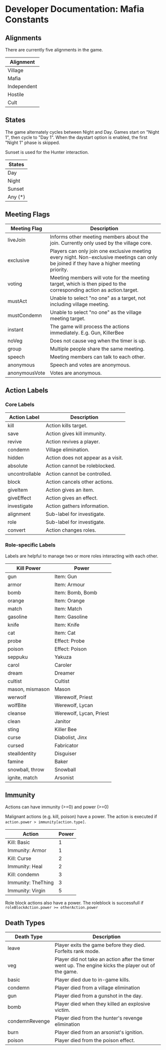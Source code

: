 # Developer Documentation: Mafia Constants

## Alignments

There are currently five alignments in the game.

| Alignment   |
| ----------- |
| Village     |
| Mafia       |
| Independent |
| Hostile     |
| Cult        |

## States

The game alternately cycles between Night and Day. Games start on "Night 1", then cycle to "Day 1". When the daystart option is enabled, the first "Night 1" phase is skipped.

Sunset is used for the Hunter interaction.

| States   |
| -------- |
| Day      |
| Night    |
| Sunset   |
| Any (\*) |

## Meeting Flags

| Meeting Flag  | Description                                                                                                                                |
| ------------- | ------------------------------------------------------------------------------------------------------------------------------------------ |
| liveJoin      | Informs other meeting members about the join. Currently only used by the village core.                                                     |
| exclusive     | Players can only join one exclusive meeting every night. Non-exclusive meetings can only be joined if they have a higher meeting priority. |
| voting        | Meeting members will vote for the meeting target, which is then piped to the corresponding action as action.target.                        |
| mustAct       | Unable to select "no one" as a target, not including village meeting.                                                                                          |
| mustCondemn   | Unable to select "no one" as the village meeting target.                                                                                           |
| instant       | The game will process the actions immediately. E.g. Gun, KillerBee                                                                         |
| noVeg         | Does not cause veg when the timer is up.                                                                                                   |
| group         | Multiple people share the same meeting.                                                                                                    |
| speech        | Meeting members can talk to each other.                                                                                                    |
| anonymous     | Speech and votes are anonymous.                                                                                                            |
| anonymousVote | Votes are anonymous.                                                                                                                       |

## Action Labels

### Core Labels

| Action Label   | Description                        |
| -------------- | ---------------------------------- |
| kill           | Action kills target.               |
| save           | Action gives kill immunity.        |
| revive         | Action revives a player.           |
| condemn        | Village elimination.               |
| hidden         | Action does not appear as a visit. |
| absolute       | Action cannot be roleblocked.      |
| uncontrollable | Action cannot be controlled.       |
| block          | Action cancels other actions.      |
| giveItem       | Action gives an item.              |
| giveEffect     | Action gives an effect.            |
| investigate    | Action gathers information.        |
| alignment      | Sub-label for investigate.         |
| role           | Sub-label for investigate.         |
| convert        | Action changes roles.              |

### Role-specific Labels

Labels are helpful to manage two or more roles interacting with each other.

| Kill Power      | Power                   |
| --------------- | ----------------------- |
| gun             | Item: Gun               |
| armor           | Item: Armour            |
| bomb            | Item: Bomb, Bomb        |
| orange          | Item: Orange            |
| match           | Item: Match             |
| gasoline        | Item: Gasoline          |
| knife           | Item: Knife             |
| cat             | Item: Cat               |
| probe           | Effect: Probe           |
| poison          | Effect: Poison          |
| seppuku         | Yakuza                  |
| carol           | Caroler                 |
| dream           | Dreamer                 |
| cultist         | Cultist                 |
| mason, mismason | Mason                   |
| werwolf         | Werewolf, Priest        |
| wolfBite        | Werewolf, Lycan         |
| cleanse         | Werewolf, Lycan, Priest |
| clean           | Janitor                 |
| sting           | Killer Bee              |
| curse           | Diabolist, Jinx         |
| cursed          | Fabricator              |
| stealIdentity   | Disguiser               |
| famine          | Baker                   |
| snowball, throw | Snowball                |
| ignite, match   | Arsonist                |

## Immunity

Actions can have immunity (>=0) and power (>=0)

Malignant actions (e.g. kill, poison) have a power. The action is executed if `action.power > immunity[action.type]`.

| Action             | Power |
| ------------------ | ----- |
| Kill: Basic        | 1     |
| Immunity: Armor    | 1     |
| Kill: Curse        | 2     |
| Immunity: Heal     | 2     |
| Kill: condemn      | 3     |
| Immunity: TheThing | 3     |
| Immunity: Virgin   | 5     |

Role block actions also have a power. The roleblock is successfull if `roleBlockAction.power >= otherAction.power`

## Death Types

| Death Type     | Description                                                                                         |
| -------------- | --------------------------------------------------------------------------------------------------- |
| leave          | Player exits the game before they died. Forfeits rank mode.                                         |
| veg            | Player did not take an action after the timer went up. The engine kicks the player out of the game. |
| basic          | Player died due to in-game kills.                                                                   |
| condemn        | Player died from a village elimination                                                              |
| gun            | Player died from a gunshot in the day.                                                              |
| bomb           | Player died when they killed an explosive victim.                                                   |
| condemnRevenge | Player died from the hunter's revenge elimination                                                   |
| burn           | Player died from an arsonist's ignition.                                                            |
| poison         | Player died from the poison effect.                                                                 |
